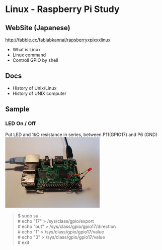 # Linux - Raspberry Pi Study

## WebSite (Japanese)
http://fabble.cc/fablabkannai/rapsberryxpixxxlinux <br/>

- What is Linux
- Linux command
- Controll GPIO by shell

## Docs
- History of Unix/Linux
- History of UNIX computer

## Sample

### LED On / Off
Put LED and 1kΩ resistance in series, between P11(GPIO17) and P6 (GND) <br/>
<img src="https://github.com/FabLabKannai/RaspiStudy/blob/master/3_linux/docs/raspi_led.jpg" width="300"> <br/>
> $ sudo su - <br/>
\# echo "17" > /sys/class/gpio/export <br/>
\# echo "out" > /sys/class/gpio/gpio17/direction <br/>
\# echo "1" > /sys/class/gpio/gpio17/value <br/>
\# echo "0" > /sys/class/gpio/gpio17/value <br/>
\# exit

